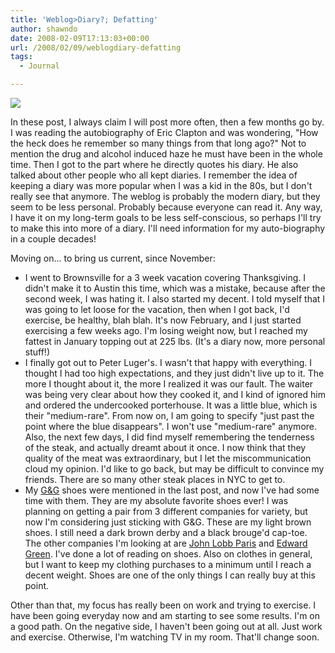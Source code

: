 ```yaml
---
title: 'Weblog>Diary?; Defatting'
author: shawndo
date: 2008-02-09T17:13:03+00:00
url: /2008/02/09/weblogdiary-defatting
tags:
  - Journal

---
```

![](/images/2008/02/gg-shoes.jpg)

In these post, I always claim I will post more often, then a few months go by. I was reading the autobiography of Eric Clapton and was wondering, "How the heck does he remember so many things from that long ago?" Not to mention the drug and alcohol induced haze he must have been in the whole time. Then I got to the part where he directly quotes his diary. He also talked about other people who all kept diaries. I remember the idea of keeping a diary was more popular when I was a kid in the 80s, but I don't really see that anymore. The weblog is probably the modern diary, but they seem to be less personal. Probably because everyone can read it. Any way, I have it on my long-term goals to be less self-conscious, so perhaps I'll try to make this into more of a diary. I'll need information for my auto-biography in a couple decades!  

Moving on... to bring us current, since November:  
- I went to Brownsville for a 3 week vacation covering Thanksgiving. I didn't make it to Austin this time, which was a mistake, because after the second week, I was hating it. I also started my decent. I told myself that I was going to let loose for the vacation, then when I got back, I'd exercise, be healthy, blah blah. It's now February, and I just started exercising a few weeks ago. I'm losing weight now, but I reached my fattest in January topping out at 225 lbs. (It's a diary now, more personal stuff!)  
- I finally got out to Peter Luger's. I wasn't that happy with everything. I thought I had too high expectations, and they just didn't live up to it. The more I thought about it, the more I realized it was our fault. The waiter was being very clear about how they cooked it, and I kind of ignored him and ordered the undercooked porterhouse. It was a little blue, which is their "medium-rare". From now on, I am going to specify "just past the point where the blue disappears". I won't use "medium-rare" anymore. Also, the next few days, I did find myself remembering the tenderness of the steak, and actually dreamt about it once. I now think that they quality of the meat was extraordinary, but I let the miscommunication cloud my opinion. I'd like to go back, but may be difficult to convince my friends. There are so many other steak places in NYC to get to.  
- My [G&G][1] shoes were mentioned in the last post, and now I've had some time with them. They are my absolute favorite shoes ever! I was planning on getting a pair from 3 different companies for variety, but now I'm considering just sticking with G&G. These are my light brown shoes. I still need a dark brown derby and a black brouge'd cap-toe. The other companies I'm looking at are [John Lobb Paris][2] and [Edward Green][3]. I've done a lot of reading on shoes. Also on clothes in general, but I want to keep my clothing purchases to a minimum until I reach a decent weight. Shoes are one of the only things I can really buy at this point. 

Other than that, my focus has really been on work and trying to exercise. I have been going everyday now and am starting to see some results. I'm on a good path. On the negative side, I haven't been going out at all. Just work and exercise. Otherwise, I'm watching TV in my room. That'll change soon.

 [1]: http://www.gazianogirling.com/
 [2]: http://www.johnlobb.com/
 [3]: http://www.edwardgreen.com/